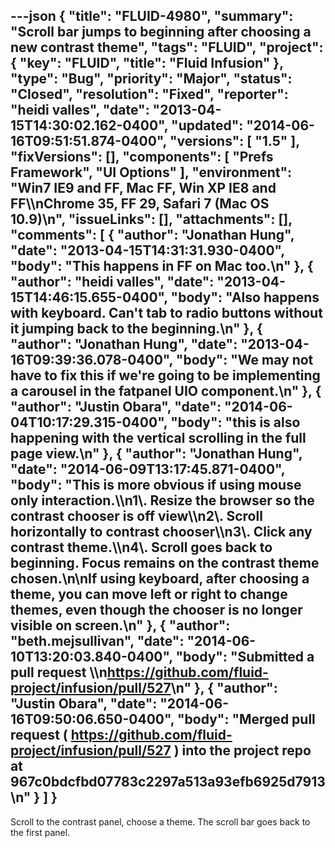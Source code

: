 ---json
{
  "title": "FLUID-4980",
  "summary": "Scroll bar jumps to beginning after choosing a new contrast theme",
  "tags": "FLUID",
  "project": {
    "key": "FLUID",
    "title": "Fluid Infusion"
  },
  "type": "Bug",
  "priority": "Major",
  "status": "Closed",
  "resolution": "Fixed",
  "reporter": "heidi valles",
  "date": "2013-04-15T14:30:02.162-0400",
  "updated": "2014-06-16T09:51:51.874-0400",
  "versions": [
    "1.5"
  ],
  "fixVersions": [],
  "components": [
    "Prefs Framework",
    "UI Options"
  ],
  "environment": "Win7 IE9 and FF, Mac FF, Win XP IE8 and FF\\\nChrome 35, FF 29, Safari 7 (Mac OS 10.9)\n",
  "issueLinks": [],
  "attachments": [],
  "comments": [
    {
      "author": "Jonathan Hung",
      "date": "2013-04-15T14:31:31.930-0400",
      "body": "This happens in FF on Mac too.\n"
    },
    {
      "author": "heidi valles",
      "date": "2013-04-15T14:46:15.655-0400",
      "body": "Also happens with keyboard. Can't tab to radio buttons without it jumping back to the beginning.\n"
    },
    {
      "author": "Jonathan Hung",
      "date": "2013-04-16T09:39:36.078-0400",
      "body": "We may not have to fix this if we're going to be implementing a carousel in the fatpanel UIO component.\n"
    },
    {
      "author": "Justin Obara",
      "date": "2014-06-04T10:17:29.315-0400",
      "body": "this is also happening with the vertical scrolling in the full page view.\n"
    },
    {
      "author": "Jonathan Hung",
      "date": "2014-06-09T13:17:45.871-0400",
      "body": "This is more obvious if using mouse only interaction.\\\n1\\. Resize the browser so the contrast chooser is off view\\\n2\\. Scroll horizontally to contrast chooser\\\n3\\. Click any contrast theme.\\\n4\\. Scroll goes back to beginning. Focus remains on the contrast theme chosen.\n\nIf using keyboard, after choosing a theme, you can move left or right to change themes, even though the chooser is no longer visible on screen.\n"
    },
    {
      "author": "beth.mejsullivan",
      "date": "2014-06-10T13:20:03.840-0400",
      "body": "Submitted a pull request \\\n<https://github.com/fluid-project/infusion/pull/527>\n"
    },
    {
      "author": "Justin Obara",
      "date": "2014-06-16T09:50:06.650-0400",
      "body": "Merged pull request ( <https://github.com/fluid-project/infusion/pull/527> ) into the project repo at 967c0bdcfbd07783c2297a513a93efb6925d7913\n"
    }
  ]
}
---
Scroll to the contrast panel, choose a theme. The scroll bar goes back to the first panel.

        